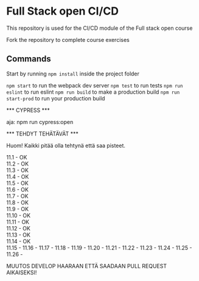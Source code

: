 # Full Stack open CI/CD

This repository is used for the CI/CD module of the Full stack open course

Fork the repository to complete course exercises

## Commands

Start by running `npm install` inside the project folder

`npm start` to run the webpack dev server
`npm test` to run tests
`npm run eslint` to run eslint
`npm run build` to make a production build
`npm run start-prod` to run your production build

*** CYPRESS ***

aja: npm run cypress:open

*** TEHDYT TEHÄTÄVÄT ***

Huom! Kaikki pitää olla tehtynä että saa pisteet.

11.1 - OK\
11.2 - OK\
11.3 - OK\
11.4 - OK\
11.5 - OK\
11.6 - OK\
11.7 - OK\
11.8 - OK\
11.9 - OK\
11.10 - OK\
11.11 - OK\
11.12 - OK\
11.13 - OK\
11.14 - OK\
11.15 - 
11.16 - 
11.17 - 
11.18 - 
11.19 - 
11.20 - 
11.21 - 
11.22 - 
11.23 - 
11.24 - 
11.25 - 
11.26 - 


MUUTOS DEVELOP HAARAAN ETTÄ SAADAAN PULL REQUEST AIKAISEKSI!